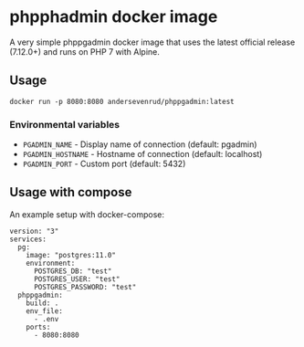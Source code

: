 # phpphadmin docker image

A very simple phppgadmin docker image that uses the latest official release (7.12.0+) and runs on PHP 7 with Alpine.

## Usage

```
docker run -p 8080:8080 andersevenrud/phppgadmin:latest
```

### Environmental variables

* `PGADMIN_NAME` - Display name of connection (default: pgadmin)
* `PGADMIN_HOSTNAME` - Hostname of connection (default: localhost)
* `PGADMIN_PORT` - Custom port (default: 5432)

## Usage with compose

An example setup with docker-compose:

```
version: "3"
services:
  pg:
    image: "postgres:11.0"
    environment:
      POSTGRES_DB: "test"
      POSTGRES_USER: "test"
      POSTGRES_PASSWORD: "test"
  phppgadmin:
    build: .
    env_file:
      - .env
    ports:
      - 8080:8080
```

